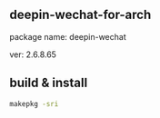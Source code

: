 ## deepin-wechat-for-arch

package name: deepin-wechat

ver: 2.6.8.65

## build & install

```bash
makepkg -sri
```

